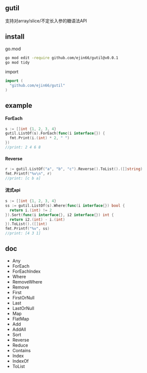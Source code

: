 ## gutil
支持对array/slice/不定长入参的糖语法API

## install
go.mod
```bash
go mod edit -require github.com/ejin66/gutil@v0.0.1
go mod tidy
```

import
```go
import (
  "github.com/ejin66/gutil"
)
```

## example
#### ForEach
```go
s := []int {1, 2, 3, 4}
gutil.ListOf(s).ForEach(func(i interface{}) {
  fmt.Print(i.(int) * 2, " ")
})
//print: 2 4 6 8 
```
#### Reverse
```go
r := gutil.ListOf("a", "b", "c").Reverse().ToList().([]string)
fmt.Printf("%v\n", r)
//print: [c b a]
```
#### 流式api
```go
s := []int {1, 2, 3, 4}
ss := gutil.ListOf(s).Where(func(i interface{}) bool {
  return i.(int) != 2
}).Sort(func(i interface{}, i2 interface{}) int {
  return i2.(int) - i.(int)
}).ToList().([]int)
fmt.Printf("%v", ss)
//print: [4 3 1]
```

## doc
- Any
- ForEach
- ForEachIndex
- Where
- RemoveWhere
- Remove
- First
- FirstOrNull
- Last
- LastOrNull
- Map
- FlatMap
- Add
- AddAll
- Sort
- Reverse
- Reduce
- Contains
- Index
- IndexOf
- ToList
